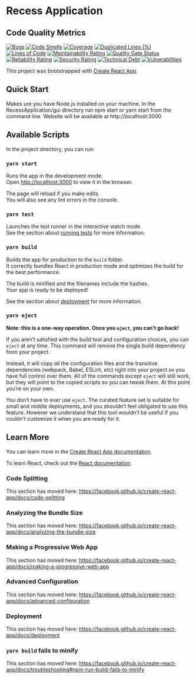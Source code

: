 # Recess Application
## Code Quality Metrics
[![Bugs](https://sonarcloud.io/api/project_badges/measure?project=2020SE691T2_RecessApplication&metric=bugs)](https://sonarcloud.io/dashboard?id=2020SE691T2_RecessApplication) [![Code Smells](https://sonarcloud.io/api/project_badges/measure?project=2020SE691T2_RecessApplication&metric=code_smells)](https://sonarcloud.io/dashboard?id=2020SE691T2_RecessApplication) [![Coverage](https://sonarcloud.io/api/project_badges/measure?project=2020SE691T2_RecessApplication&metric=coverage)](https://sonarcloud.io/dashboard?id=2020SE691T2_RecessApplication) [![Duplicated Lines (%)](https://sonarcloud.io/api/project_badges/measure?project=2020SE691T2_RecessApplication&metric=duplicated_lines_density)](https://sonarcloud.io/dashboard?id=2020SE691T2_RecessApplication) [![Lines of Code](https://sonarcloud.io/api/project_badges/measure?project=2020SE691T2_RecessApplication&metric=ncloc)](https://sonarcloud.io/dashboard?id=2020SE691T2_RecessApplication) [![Maintainability Rating](https://sonarcloud.io/api/project_badges/measure?project=2020SE691T2_RecessApplication&metric=sqale_rating)](https://sonarcloud.io/dashboard?id=2020SE691T2_RecessApplication) [![Quality Gate Status](https://sonarcloud.io/api/project_badges/measure?project=2020SE691T2_RecessApplication&metric=alert_status)](https://sonarcloud.io/dashboard?id=2020SE691T2_RecessApplication) [![Reliability Rating](https://sonarcloud.io/api/project_badges/measure?project=2020SE691T2_RecessApplication&metric=reliability_rating)](https://sonarcloud.io/dashboard?id=2020SE691T2_RecessApplication) [![Security Rating](https://sonarcloud.io/api/project_badges/measure?project=2020SE691T2_RecessApplication&metric=security_rating)](https://sonarcloud.io/dashboard?id=2020SE691T2_RecessApplication) [![Technical Debt](https://sonarcloud.io/api/project_badges/measure?project=2020SE691T2_RecessApplication&metric=sqale_index)](https://sonarcloud.io/dashboard?id=2020SE691T2_RecessApplication) [![Vulnerabilities](https://sonarcloud.io/api/project_badges/measure?project=2020SE691T2_RecessApplication&metric=vulnerabilities)](https://sonarcloud.io/dashboard?id=2020SE691T2_RecessApplication)

This project was bootstrapped with [Create React App](https://github.com/facebook/create-react-app).

## Quick Start

Makes ure you have Node.js installed on your machine.
In the RecessApplication/gui directory run npm start or yarn start from the command line.
Website will be available at http://localhost:3000

## Available Scripts

In the project directory, you can run:

### `yarn start`

Runs the app in the development mode.<br />
Open [http://localhost:3000](http://localhost:3000) to view it in the browser.

The page will reload if you make edits.<br />
You will also see any lint errors in the console.

### `yarn test`

Launches the test runner in the interactive watch mode.<br />
See the section about [running tests](https://facebook.github.io/create-react-app/docs/running-tests) for more information.

### `yarn build`

Builds the app for production to the `build` folder.<br />
It correctly bundles React in production mode and optimizes the build for the best performance.

The build is minified and the filenames include the hashes.<br />
Your app is ready to be deployed!

See the section about [deployment](https://facebook.github.io/create-react-app/docs/deployment) for more information.

### `yarn eject`

**Note: this is a one-way operation. Once you `eject`, you can’t go back!**

If you aren’t satisfied with the build tool and configuration choices, you can `eject` at any time. This command will remove the single build dependency from your project.

Instead, it will copy all the configuration files and the transitive dependencies (webpack, Babel, ESLint, etc) right into your project so you have full control over them. All of the commands except `eject` will still work, but they will point to the copied scripts so you can tweak them. At this point you’re on your own.

You don’t have to ever use `eject`. The curated feature set is suitable for small and middle deployments, and you shouldn’t feel obligated to use this feature. However we understand that this tool wouldn’t be useful if you couldn’t customize it when you are ready for it.

## Learn More

You can learn more in the [Create React App documentation](https://facebook.github.io/create-react-app/docs/getting-started).

To learn React, check out the [React documentation](https://reactjs.org/).

### Code Splitting

This section has moved here: https://facebook.github.io/create-react-app/docs/code-splitting

### Analyzing the Bundle Size

This section has moved here: https://facebook.github.io/create-react-app/docs/analyzing-the-bundle-size

### Making a Progressive Web App

This section has moved here: https://facebook.github.io/create-react-app/docs/making-a-progressive-web-app

### Advanced Configuration

This section has moved here: https://facebook.github.io/create-react-app/docs/advanced-configuration

### Deployment

This section has moved here: https://facebook.github.io/create-react-app/docs/deployment

### `yarn build` fails to minify

This section has moved here: https://facebook.github.io/create-react-app/docs/troubleshooting#npm-run-build-fails-to-minify
